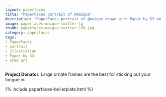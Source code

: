 ```yaml
---
layout: paperfaces
title: "PaperFaces portrait of @maique"
description: "PaperFaces portrait of @maique drawn with Paper by 53 on an iPad."
image: paperfaces-maique-twitter-lg
thumb: paperfaces-maique-twitter-150.jpg
category: paperfaces
tags: 
- PaperFaces
- portrait
- illustration
- Paper by 53
- iPad art
---
```


**Project Donator.** Large ornate frames are the best for sticking out your tongue in.

{% include paperfaces-boilerplate.html %}
